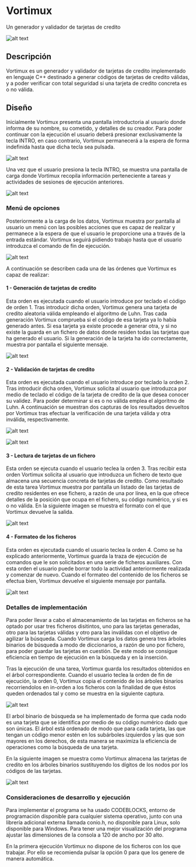 # Vortimux
Un generador y validador de tarjetas de credito

![alt text](https://i.ibb.co/MNgn859/tarjetas.jpg)


## Descripción
Vortimux es un generador y validador de tarjetas de credito implementado en lenguaje C++ destinado a generar códigos de tarjetas
de credito válidas, y a poder verificar con total seguridad si una tarjeta de credito concreta es o no válida.

## Diseño

Inicialmente Vortimux presenta una pantalla introductoria al usuario donde informa de su nombre, su cometido, y detalles de su
creador. Para poder continuar con la ejecución el usuario deberá presionar exclusivamente la tecla INTRO, en caso contrario, 
Vortimux permanecerá a la espera de forma indefinida hasta que dicha tecla sea pulsada.

![alt text](https://i.ibb.co/6JV0SDN/6.png)

Una vez que el usuario presiona la tecla INTRO, se muestra una pantalla de carga donde Vortimux recopila información perteneciente
a tareas y actividades de sesiones de ejecución anteriores.

![alt text](https://i.ibb.co/MVLBHBH/8.png)

### Menú de opciones

Posteriormente a la carga de los datos, Vortimux muestra por pantalla al usuario un menú con las posibles acciones que es capaz de
realizar y permanece a la espera de que el usuario le proporcione una a través de la entrada estándar. Vortimux seguirá pidiendo
trabajo hasta que el usuario introduzca el comando de fin de ejecución. 

![alt text](https://i.ibb.co/q7XvQ5r/7.jpg)

A continuación se describen cada una de las órdenes que Vortimux es capaz de realizar:

#### 1 - Generación de tarjetas de credito

Esta orden es ejecutada cuando el usuario introduce por teclado el código de orden 1. Tras introducir dicha orden, Vortimux
genera una tarjeta de credito aleatoria válida empleando el algoritmo de Luhn. Tras cada generación Vortimux comprueba si el
código de esa tarjeta ya lo había generado antes. Si esa tarjeta ya existe procede a generar otra, y si no existe la guarda en
un fichero de datos donde residen todas las tarjetas que ha generado el usuario. Si la generación de la tarjeta ha ido 
correctamente, muestra por pantalla el siguiente mensaje.

![alt text](https://i.ibb.co/6DDCGyb/0.jpg)


#### 2 - Validación de tarjetas de credito

Esta orden es ejecutada cuando el usuario introduce por teclado la orden 2. Tras introducir dicha orden, Vortimux solicita al
usuario que introduzca por medio de teclado el código de la tarjeta de credito de la que desea conocer su validez. Para poder
determinar si es o no válida emplea el algoritmo de Luhn. A continuación se muestran dos capturas de los resultados devueltos 
por Vortimux tras efectuar la verificación de una tarjeta válida y otra inválida, respectivamente.

![alt text](https://i.ibb.co/8gPkPjw/2.png)

![alt text](https://i.ibb.co/1vwHLLy/1.jpg)


#### 3 - Lectura de tarjetas de un fichero

Esta orden se ejecuta cuando el usuario teclea la orden 3. Tras recibir esta orden Vortimux solicita al usuario que introduzca
un fichero de texto que almacena una secuencia concreta de tarjetas de credito. Como resultado de esta tarea Vortimux muestra
por pantalla un listado de las tarjetas de credito residentes en ese fichero, a razón de una por línea, en la que ofrece 
detalles de la posición que ocupa en el fichero, su código numérico, y si es o no válida. En la siguiente imagen se muestra el 
formato con el que Vortimux devuelve la salida.

![alt text](https://i.ibb.co/VYd8Tgg/3.png)


#### 4 - Formateo de los ficheros

Esta orden es ejecutada cuando el usuario teclea la orden 4. Como se ha explicado anteriormente, Vortimux guarda la traza de 
ejecución de comandos que le son solicitados en una serie de ficheros auxiliares. Con esta orden el usuario puede borrar
todo la actividad anteriormente realizada y comenzar de nuevo. Cuando el formateo del contenido de los ficheros se efectua bien,
Vortimux devuelve el siguiente mensaje por pantalla.

![alt text](https://i.ibb.co/XkZJyHJ/4.png)



### Detalles de implementación

Para poder llevar a cabo el almacenamiento de las tarjetas en ficheros se ha optado por usar tres ficheros disitintos, uno para
las tarjetas generadas, otro para las tarjetas válidas y otro para las inválidas con el objetivo de agilizar la búsqueda. Cuando
Vortimux carga los datos genera tres árboles binarios de búsqueda a modo de diccionarios, a razón de uno por fichero, para poder
guardar las tarjetas en cuestión. De este modo se consigue eficiencia en tiempo de ejecución en la búsqueda y en la inserción.

Tras la ejecución de una tarea, Vortimux guarda los resultados obtenidos en el árbol correspondiente. Cuando el usuario teclea 
la orden de fin de ejecución, la orden 0, Vortimux copia el contenido de los árboles binarios recorriendolos en 
in-orden a los ficheros con la finalidad de que éstos queden ordenados tal y como se muestra en la siguiente captura.

![alt text](https://i.ibb.co/4mtrCsG/10.jpg)

El arbol binario de búsqueda se ha implementado de forma que cada nodo es una tarjeta que se identifica por medio de su código
numérico dado que son únicas. El árbol está ordenado de modo que para cada tarjeta, las que tengan un código menor estén en los
subárboles izquierdos y las que son mayores en los derechos, de esta manera se maximiza la eficiencia de operaciones como la
búsqueda de una tarjeta. 

En la siguiente imagen se muestra como Vortimux almacena las tarjetas de credito en los árboles binarios sustituyendo los 
dígitos de los nodos por los códigos de las tarjetas.

![alt text](https://i.ibb.co/SwBhvZX/arbol.png)

### Consideraciones de desarrollo y ejecución 

Para implementar el programa se ha usado CODEBLOCKS, entorno de programación disponible para cualquier sistema operativo, 
junto con una librería adicional externa llamada conio.h, no disponible para Linux, solo disponible para Windows. Para tener 
una mejor visualización del programa ajustar las dimensiones de la consola a 120 de ancho por 30 alto. 

En la primera ejecución Vortimux no dispone de los ficheros con los que trabajar. Por ello se recomienda pulsar la opción 0 para
que los genere de manera automática.







